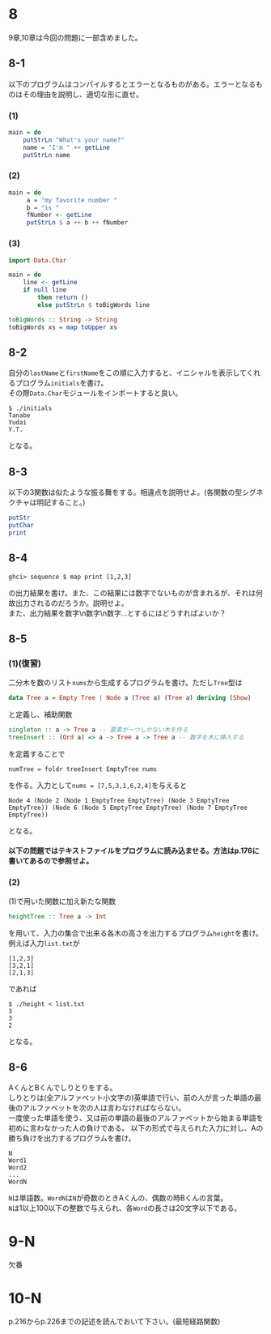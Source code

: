 # 8
9章,10章は今回の問題に一部含めました。
## 8-1
以下のプログラムはコンパイルするとエラーとなるものがある。エラーとなるものはその理由を説明し、適切な形に直せ。
### (1)
```haskell
main = do
    putStrLn "What's your name?"
    name = "I'm " ++ getLine
    putStrLn name
```
### (2)
```haskell
main = do
     a = "my favorite number "
     b = "is "
     fNumber <- getLine
     putStrLn $ a ++ b ++ fNumber
```
### (3)
```haskell
import Data.Char

main = do
    line <- getLine
    if null line
        then return ()
        else putStrLn $ toBigWords line

toBigWords :: String -> String
toBigWords xs = map toUpper xs
```
## 8-2
自分の`lastName`と`firstName`をこの順に入力すると、イニシャルを表示してくれるプログラム`initials`を書け。  
その際`Data.Char`モジュールをインポートすると良い。  
```
$ ./initials
Tanabe
Yudai
Y.T.
```
となる。
## 8-3
以下の3関数は似たような振る舞をする。相違点を説明せよ。(各関数の型シグネクチャは明記すること。)
```haskell
putStr
putChar
print
```
## 8-4
```
ghci> sequence $ map print [1,2,3]
```
の出力結果を書け。また、この結果には数字でないものが含まれるが、それは何故出力されるのだろうか。説明せよ。  
また、出力結果を数字\n数字\n数字...とするにはどうすればよいか？
## 8-5
### (1)(復習)
二分木を数のリスト`nums`から生成するプログラムを書け。ただし`Tree`型は
```haskell
data Tree a = Empty Tree | Node a (Tree a) (Tree a) deriving (Show)
```
と定義し、補助関数
```haskell
singleton :: a -> Tree a -- 要素が一つしかない木を作る
treeInsert :: (Ord a) => a -> Tree a -> Tree a -- 数字を木に挿入する
```
を定義することで
```
numTree = foldr treeInsert EmptyTree nums
```
を作る。入力として`nums = [7,5,3,1,6,2,4]`を与えると
```
Node 4 (Node 2 (Node 1 EmptyTree EmptyTree) (Node 3 EmptyTree EmptyTree)) (Node 6 (Node 5 EmptyTree EmptyTree) (Node 7 EmptyTree EmptyTree))
```
となる。　　
#### 以下の問題ではテキストファイルをプログラムに読み込ませる。方法はp.176に書いてあるので参照せよ。  
### (2)
(1)で用いた関数に加え新たな関数
```haskell
heightTree :: Tree a -> Int
```
を用いて、入力の集合で出来る各木の高さを出力するプログラム`height`を書け。  
例えば入力`list.txt`が
```
[1,2,3]
[3,2,1]
[2,1,3]
```
であれば
```
$ ./height < list.txt
3
3
2
```
となる。
## 8-6
AくんとBくんでしりとりをする。  
しりとりは(全アルファベット小文字の)英単語で行い、前の人が言った単語の最後のアルファベットを次の人は言わなければならない。  
一度使った単語を使う、又は前の単語の最後のアルファベットから始まる単語を初めに言わなかった人の負けである。
以下の形式で与えられた入力に対し、Aの勝ち負けを出力するプログラムを書け。
```
N
Word1
Word2
...
WordN
```
`N`は単語数。`WordN`は`N`が奇数のときAくんの、偶数の時Bくんの言葉。  
`N`は1以上100以下の整数で与えられ、各`Word`の長さは20文字以下である。  
# 9-N
欠番
# 10-N
p.216からp.226までの記述を読んでおいて下さい。(最短経路関数)
